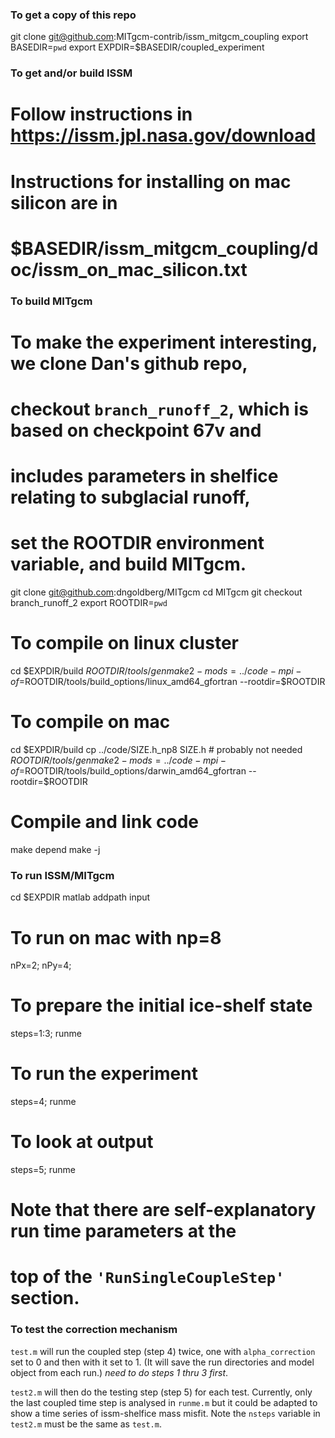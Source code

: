 ### To get a copy of this repo
  git clone git@github.com:MITgcm-contrib/issm_mitgcm_coupling
  export BASEDIR=`pwd`
  export EXPDIR=$BASEDIR/coupled_experiment

### To get and/or build ISSM
# Follow instructions in https://issm.jpl.nasa.gov/download
# Instructions for installing on mac silicon are in
# $BASEDIR/issm_mitgcm_coupling/doc/issm_on_mac_silicon.txt

### To build MITgcm
# To make the experiment interesting, we clone Dan's github repo,
# checkout `branch_runoff_2`, which is based on checkpoint 67v and
# includes parameters in shelfice relating to subglacial runoff,
# set the ROOTDIR environment variable, and build MITgcm.
  git clone git@github.com:dngoldberg/MITgcm
  cd MITgcm
  git checkout branch_runoff_2
  export ROOTDIR=`pwd`

# To compile on linux cluster
  cd $EXPDIR/build
  $ROOTDIR/tools/genmake2 -mods=../code -mpi -of=$ROOTDIR/tools/build_options/linux_amd64_gfortran --rootdir=$ROOTDIR

# To compile on mac
  cd $EXPDIR/build
  cp ../code/SIZE.h_np8 SIZE.h # probably not needed
  $ROOTDIR/tools/genmake2 -mods=../code -mpi -of=$ROOTDIR/tools/build_options/darwin_amd64_gfortran --rootdir=$ROOTDIR

# Compile and link code
  make depend
  make -j

### To run ISSM/MITgcm
  cd $EXPDIR
  matlab
  addpath input

# To run on mac with np=8
  nPx=2; nPy=4;

# To prepare the initial ice-shelf state
  steps=1:3; runme
  
# To run the experiment
  steps=4; runme

# To look at output
  steps=5; runme

# Note that there are self-explanatory run time parameters at the
# top of the `'RunSingleCoupleStep'` section.

### To test the correction mechanism
`test.m` will run the coupled step (step 4) twice, one with `alpha_correction` set to 0 and then with it set to 1. (It will save the run directories and model object from each run.) *need to do steps 1 thru 3 first*. 

`test2.m` will then do the testing step (step 5) for each test. Currently, only the last coupled time step is analysed in `runme.m` but it could be adapted to show a time series of issm-shelfice mass misfit. Note the `nsteps` variable in `test2.m` must be the same as `test.m`.
